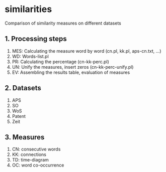 # similarities

Comparison of similarity measures on different datasets

## 1. Processing steps

1. MES: Calculating the measure word by word (cn.pl, kk.pl, aps-cn.txt, ...)
2. WD: Words-list.pl
3. PR: Calculating the percentage (cn-kk-perc.pl)
4. UN: Unify the measures, insert zeros (cn-kk-perc-unify.pl)
5. EV: Assembling the results table, evaluation of measures

## 2. Datasets

1. APS
2. SO
3. WoS
4. Patent
5. Zeit

## 3. Measures

1. CN: consecutive words
2. KK: connections
3. TD: time-diagram
4. OC: word co-occurrence



